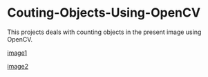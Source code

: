 # Couting-Objects-Using-OpenCV
This projects deals with counting objects in the present image using OpenCV.

[image1](https://github.com/Rohit9403/Couting-Objects-Using-OpenCV/blob/master/predicted%20image.png)

[image2](https://github.com/Rohit9403/Couting-Objects-Using-OpenCV/blob/master/predicted2.png)
